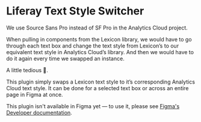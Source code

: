 # Liferay Text Style Switcher

We use Source Sans Pro instead of SF Pro in the Analytics Cloud project. 

When pulling in components from the Lexicon library, we would have to go through each text box and change the text style from Lexicon’s to our equivalent text style in Analytics Cloud’s library. And then we would have to do it again every time we swapped an instance. 

A little tedious :grimacing:. 

This plugin simply swaps a Lexicon text style to it’s corresponding Analytics Cloud text style. It can be done for a selected text box or across an entire page in Figma at once.

This plugin isn't available in Figma yet — to use it, please see [Figma's Developer documentation](https://www.figma.com/plugin-docs/intro/).
